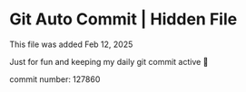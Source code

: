 # Git Auto Commit | Hidden File

This file was added Feb 12, 2025

Just for fun and keeping my daily git commit active 🤪

commit number: 127860
